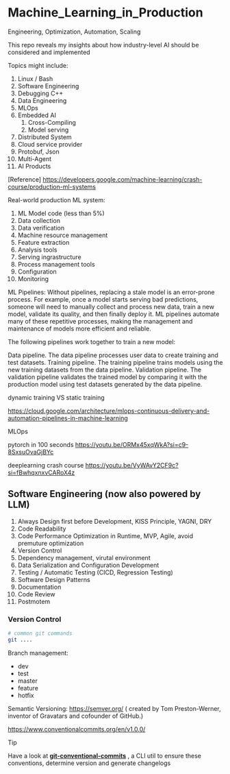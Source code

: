 # Machine_Learning_in_Production
Engineering, Optimization, Automation, Scaling

This repo reveals my insights about how industry-level AI should be considered and implemented

Topics might include: 
1. Linux / Bash
2. Software Engineering
3. Debugging C++
4. Data Engineering
5. MLOps
6. Embedded AI
   1. Cross-Compiling
   2. Model serving
7. Distributed System
8. Cloud service provider
9. Protobuf, Json
10. Multi-Agent
11. AI Products

[Reference] https://developers.google.com/machine-learning/crash-course/production-ml-systems

Real-world production ML system:
1. ML Model code (less than 5%)
2. Data collection
3. Data verification
4. Machine resource management
5. Feature extraction
6. Analysis tools
7. Serving ingrastructure
8. Process management tools
9. Configuration
10. Monitoring


ML Pipelines: 
Without pipelines, replacing a stale model is an error-prone process. For example, once a model starts serving bad predictions, someone will need to manually collect and process new data, train a new model, validate its quality, and then finally deploy it. ML pipelines automate many of these repetitive processes, making the management and maintenance of models more efficient and reliable.

The following pipelines work together to train a new model:

Data pipeline. The data pipeline processes user data to create training and test datasets.
Training pipeline. The training pipeline trains models using the new training datasets from the data pipeline.
Validation pipeline. The validation pipeline validates the trained model by comparing it with the production model using test datasets generated by the data pipeline.

dynamic training VS static training


https://cloud.google.com/architecture/mlops-continuous-delivery-and-automation-pipelines-in-machine-learning

MLOps


pytorch in 100 seconds
https://youtu.be/ORMx45xqWkA?si=c9-8SxsuOvaGjBYc

deeplearning crash course
https://youtu.be/VyWAvY2CF9c?si=fBwhqxnxvCARoX4z


## Software Engineering (now also powered by LLM)
1. Always Design first before Development, KISS Principle, YAGNI, DRY 
2. Code Readability
3. Code Performance Optimization in Runtime, MVP, Agile, avoid premuture optimization
5. Version Control
6. Dependency management, virutal environment 
7. Data Serialization and Configuration Development
8. Testing / Automatic Testing (CICD, Regression Testing)
9. Software Design Patterns
10. Documentation
11. Code Review
12. Postmotem


### Version Control
```bash
# common git commands
git ....


```
Branch management: 

- dev
- test
- master
- feature
- hotfix

Semantic Versioning: https://semver.org/ ( created by Tom Preston-Werner, inventor of Gravatars and cofounder of GitHub.)


https://www.conventionalcommits.org/en/v1.0.0/

> [!TIP]
> Have a look at **[git-conventional-commits](https://github.com/qoomon/git-conventional-commits)** , a CLI util to ensure these conventions, determine version and generate changelogs

